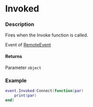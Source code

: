 # Invoked
### Description
Fires when the Invoke function is called.

Event of [RemoteEvent](/classes/RemoteEvent/)

#### Returns
Parameter `object`

### Example
```lua
event.Invoked:Connect(function(par)
    print(par)
end)
```
